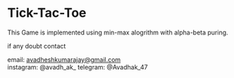 # Tick-Tac-Toe

This Game is implemented using min-max alogrithm with alpha-beta puring.

if any doubt
contact

email: avadheshkumarajay@gmail.com <br>
instagram: @avadh_ak_
telegram: @Avadhak_47

